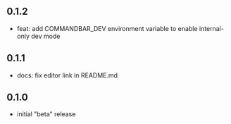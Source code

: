 ## 0.1.2

* feat: add COMMANDBAR_DEV environment variable to enable internal-only dev mode

## 0.1.1

* docs: fix editor link in README.md 

## 0.1.0

* initial "beta" release